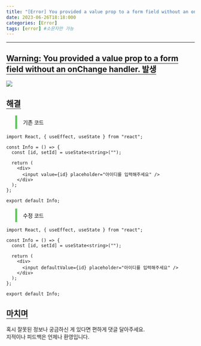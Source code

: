 ```yaml
---
title: "[Error] You provided a value prop to a form field without an onChange handler"
date: 2023-06-26T18:18:000
categories: [Error]
tags: [error] #소문자만 가능
---
```


---

## <b style="border-bottom:2px solid gray" class="h2">Warning: You provided a value prop to a form field without an onChange handler. 발생</b>

<img src="https://github.com/TWOGATH3R/twogather-web-frontend/assets/88264006/0559ffa5-d06a-450b-ad2b-485cf6452dc2"/>

## <b style="border-bottom:2px solid gray" class="h2">해결</b>

<blockquote style="color:black; padding: 0.5rem 1rem; border-left: 5px solid #5cc55b;">
기존 코드
</blockquote>

```tsx
import React, { useEffect, useState } from "react";

const Info = () => {
  const [id, setId] = useState<string>("");

  return (
    <div>
      <input value={id} placeholder="아이디를 입력해주세요" />
    </div>
  );
};

export default Info;
```

<blockquote style="color:black; padding: 0.5rem 1rem; border-left: 5px solid #5cc55b;">
수정 코드
</blockquote>

```tsx
import React, { useEffect, useState } from "react";

const Info = () => {
  const [id, setId] = useState<string>("");

  return (
    <div>
      <input defaultValue={id} placeholder="아이디를 입력해주세요" />
    </div>
  );
};

export default Info;
```

## <b style="border-bottom:2px solid gray"><b>마치며</b></b>

<P>혹시 잘못된 정보나 궁금하신 게 있다면 편하게 댓글 달아주세요.<br/>
지적이나 피드백은 언제나 환영입니다.</p>
